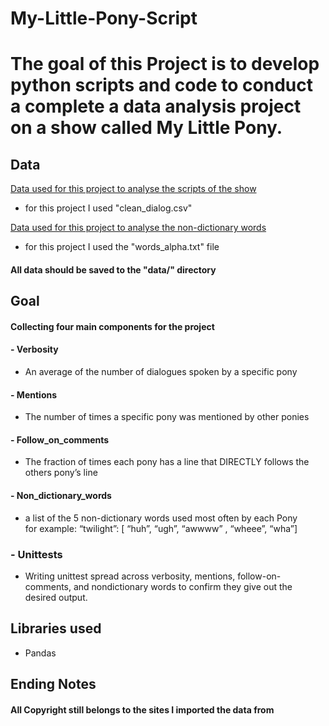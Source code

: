 # My-Little-Pony-Script

# The goal of this Project is to develop python scripts and code to conduct a complete a data analysis project on a show called My Little Pony.

## Data <br>
[Data used for this project to analyse the scripts of the show](https://www.kaggle.com/liury123/my-little-pony-transcript) <br>
- for this project I used "clean_dialog.csv" <br>

[Data used for this project to analyse the non-dictionary words](https://github.com/dwyl/english-words) <br>
- for this project I used the "words_alpha.txt" file <br>

#### All data should be saved to the "data/" directory 



## Goal <br>
#### Collecting four main components for the project
#### - Verbosity <br>
  - An average of the number of dialogues spoken by a specific pony
#### - Mentions <br>
 - The number of times a specific pony was mentioned by other ponies

#### - Follow_on_comments <br>
- The fraction of times each pony has a line that DIRECTLY follows the others pony’s line

#### - Non_dictionary_words <br>
-  a list of the 5 non-dictionary words used most often by each Pony <br>
for example: “twilight”: [ “huh”, “ugh”, “awwww” , “wheee”, “wha”]

### - Unittests <br>
- Writing unittest spread across verbosity, mentions, follow-on-comments, and nondictionary words to confirm they give out the desired output.

## Libraries used
- Pandas

## Ending Notes
#### All Copyright still belongs to the sites I imported the data from
